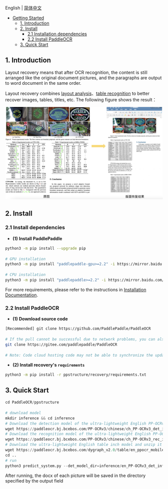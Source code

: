 English | [简体中文](README_ch.md)

- [Getting Started](#getting-started)
  - [1.  Introduction](#1)
  - [2. Install](#2)
    - [2.1 Installation dependencies](#2.1)
    - [2.2 Install PaddleOCR](#2.2)
  - [3. Quick Start](#3)

<a name="1"></a>

## 1.  Introduction

Layout recovery means that after OCR recognition, the content is still arranged like the original document pictures, and the paragraphs are output to word document in the same order.

Layout recovery combines [layout analysis](../layout/README.md)、[table recognition](../table/README.md) to better recover images, tables, titles, etc.
The following figure shows the result：

<div align="center">
<img src="../docs/table/recovery.jpg"  width = "700" />
</div>
<a name="2"></a>

## 2. Install

<a name="2.1"></a>

### 2.1 Install dependencies

- **(1) Install PaddlePaddle**

```bash
python3 -m pip install --upgrade pip

# GPU installation
python3 -m pip install "paddlepaddle-gpu>=2.2" -i https://mirror.baidu.com/pypi/simple

# CPU installation
python3 -m pip install "paddlepaddle>=2.2" -i https://mirror.baidu.com/pypi/simple

````

For more requirements, please refer to the instructions in [Installation Documentation](https://www.paddlepaddle.org.cn/install/quick).

<a name="2.2"></a>

### 2.2 Install PaddleOCR

- **(1) Download source code**

```bash
[Recommended] git clone https://github.com/PaddlePaddle/PaddleOCR

# If the pull cannot be successful due to network problems, you can also choose to use the hosting on the code cloud:
git clone https://gitee.com/paddlepaddle/PaddleOCR

# Note: Code cloud hosting code may not be able to synchronize the update of this github project in real time, there is a delay of 3 to 5 days, please use the recommended method first.
````

- **(2) Install recovery's `requirements`**

```bash
python3 -m pip install -r ppstructure/recovery/requirements.txt
````

<a name="3"></a>

## 3. Quick Start

```python
cd PaddleOCR/ppstructure

# download model
mkdir inference && cd inference
# Download the detection model of the ultra-lightweight English PP-OCRv3 model and unzip it
wget https://paddleocr.bj.bcebos.com/PP-OCRv3/chinese/ch_PP-OCRv3_det_infer.tar && tar xf ch_PP-OCRv3_det_infer.tar
# Download the recognition model of the ultra-lightweight English PP-OCRv3 model and unzip it
wget https://paddleocr.bj.bcebos.com/PP-OCRv3/chinese/ch_PP-OCRv3_rec_infer.tar && tar xf  ch_PP-OCRv3_rec_infer.tar
# Download the ultra-lightweight English table inch model and unzip it
wget https://paddleocr.bj.bcebos.com/dygraph_v2.0/table/en_ppocr_mobile_v2.0_table_structure_infer.tar && tar xf en_ppocr_mobile_v2.0_table_structure_infer.tar
cd ..
# run
python3 predict_system.py --det_model_dir=inference/en_PP-OCRv3_det_infer --rec_model_dir=inference/en_PP-OCRv3_rec_infer --table_model_dir=inference/en_ppocr_mobile_v2.0_table_structure_infer --rec_char_dict_path=../ppocr/utils/en_dict.txt --table_char_dict_path=../ppocr/utils/dict/table_structure_dict.txt --output ./output/table --rec_image_shape=3,48,320 --vis_font_path=../doc/fonts/simfang.ttf --recovery=True --image_dir=./docs/table/1.png
```

After running, the docx  of each picture will be saved in the directory specified by the output field